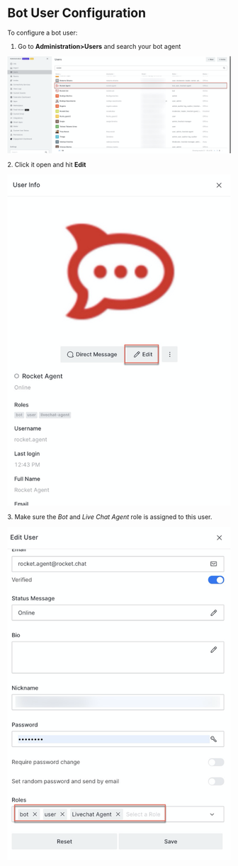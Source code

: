 # Bot User Configuration

To configure a bot user:

1. Go to **Administration>Users** and search your bot agent

![](<../../../../../../.gitbook/assets/image (417).png>)

2\. Click it open and hit **Edit**

![](<../../../../../../.gitbook/assets/image (963).png>)

3\. Make sure the _Bot_ and _Live Chat Agent_ role is assigned to this user.

![](<../../../../../../.gitbook/assets/image (824).png>)
